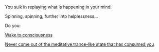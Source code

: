 You sulk in replaying what is happening in your mind.

Spinning, spinning, further into helplessness...

Do you:

[Wake to consciousness](create-your-own-adventure/english)

[Never come out of the meditative trance-like state that has consumed you](create-your-own-adventure/mind-melter/give-up-rest/trance/consumed-by-trance.md)
